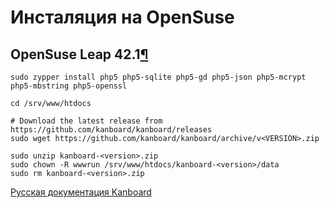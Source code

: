 Инсталяция на OpenSuse
======================



OpenSuse Leap 42.1[¶](#opensuse-leap-42-1 "Ссылка на этот заголовок")
---------------------------------------------------------------------



    sudo zypper install php5 php5-sqlite php5-gd php5-json php5-mcrypt php5-mbstring php5-openssl

    cd /srv/www/htdocs

    # Download the latest release from https://github.com/kanboard/kanboard/releases
    sudo wget https://github.com/kanboard/kanboard/archive/v<VERSION>.zip

    sudo unzip kanboard-<version>.zip
    sudo chown -R wwwrun /srv/www/htdocs/kanboard-<version>/data
    sudo rm kanboard-<version>.zip

 



 



 



[Русская документация Kanboard](http://kanboard.ru/doc/)

